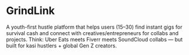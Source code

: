 # GrindLink
A youth-first hustle platform that helps users (15–30) find instant gigs for survival cash and connect with creatives/entrepreneurs for collabs and projects. Think: Uber Eats meets Fiverr meets SoundCloud collabs — but built for kasi hustlers + global Gen Z creators.
